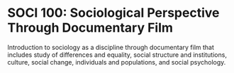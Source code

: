 # SOCI 100: Sociological Perspective Through Documentary Film

Introduction to sociology as a discipline through documentary film that includes study of differences and equality, social structure and institutions, culture, social change, individuals and populations, and social psychology.